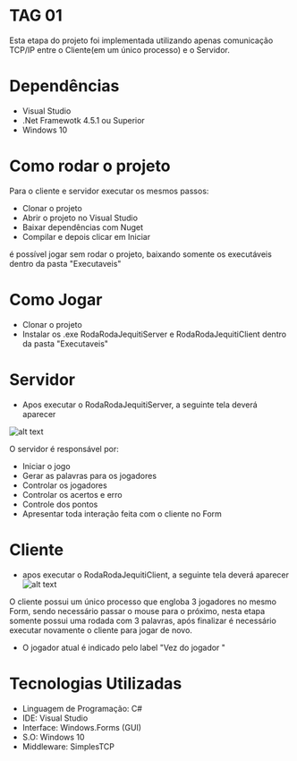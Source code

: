 # TAG 01
Esta etapa do projeto foi implementada utilizando apenas comunicação TCP/IP entre o Cliente(em um único processo) e o Servidor.

# Dependências
* Visual Studio
* .Net Framewotk 4.5.1 ou Superior
* Windows 10

# Como rodar o projeto
Para o cliente e servidor executar os mesmos passos:
* Clonar o projeto
* Abrir o projeto no Visual Studio
* Baixar dependências com Nuget
* Compilar e depois clicar em Iniciar

é possível jogar sem rodar o projeto, baixando somente os executáveis dentro da pasta "Executaveis"
# Como Jogar
* Clonar o projeto
* Instalar os .exe RodaRodaJequitiServer e RodaRodaJequitiClient dentro da pasta "Executaveis"

# Servidor
* Apos executar o RodaRodaJequitiServer, a seguinte tela deverá aparecer

![alt text](https://github.com/gabrielmorara/Unifil-middleware/blob/master/Trabalho%20Middleware/Tag01/IMG/server.png)

O servidor é responsável por:
* Iniciar o jogo
* Gerar as palavras para os jogadores
* Controlar os jogadores
* Controlar os acertos e erro
* Controle dos pontos
* Apresentar toda interação feita com o cliente no Form

# Cliente
* apos executar o RodaRodaJequitiClient, a seguinte tela deverá aparecer
![alt text](https://github.com/gabrielmorara/Unifil-middleware/blob/master/Trabalho%20Middleware/Tag01/IMG/client.png)

O cliente possui um único processo que engloba 3 jogadores no mesmo Form, sendo necessário passar o mouse para o próximo, nesta etapa somente possui uma rodada com 3 palavras, após finalizar é necessário executar novamente o cliente para jogar de novo.

* O jogador atual é indicado pelo label "Vez do jogador "

# Tecnologias Utilizadas
* Linguagem de Programação: C#
* IDE: Visual Studio
* Interface: Windows.Forms (GUI)
* S.O: Windows 10
* Middleware: SimplesTCP
